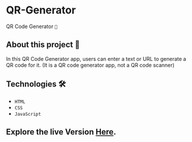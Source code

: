 # QR-Generator
QR Code Generator `📲`


## About this project 🚀
In this QR Code Generator app, users can enter a text or URL to generate a QR code for it. (It is a QR code generator app, not a QR code scanner)


## Technologies 🛠️
* `HTML`
* `CSS`
* `JavaScript`

## Explore the live Version [Here](https://imsakshirai.github.io/QR-Code-Generator/).

<script src="https://gist.github.com/ImSakshiRai/5fe1ab1017026c9ff7a13a6ca1ce7583.js"></script>



